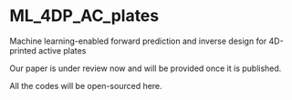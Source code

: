 # ML_4DP_AC_plates
Machine learning-enabled forward prediction and inverse design for 4D-printed active plates

Our paper is under review now and will be provided once it is published.

All the codes will be open-sourced here.


